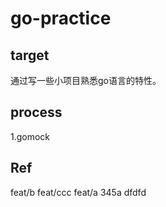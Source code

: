 # go-practice

## target

通过写一些小项目熟悉go语言的特性。

## process

1.gomock

## Ref

feat/b
feat/ccc
feat/a
345a
dfdfd